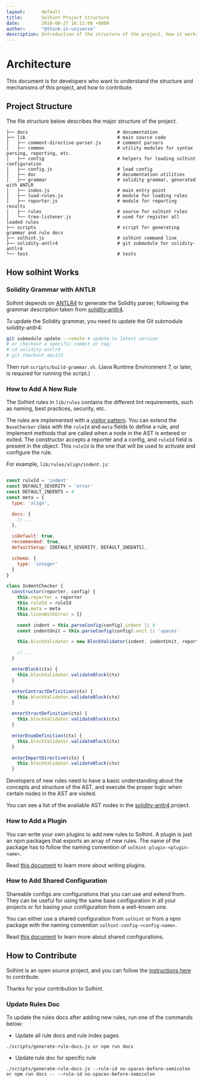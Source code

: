 ```yaml
---
layout:      default
title:       Solhint Project Structure
date:        2019-08-27 16:11:00 +0000
author:      "@think-in-universe"
description: Introduction of the structure of the project, how it works, and how to add new rules, etc.
---
```



# Architecture

This document is for developers who want to understand the structure and mechanisms of this project, and how to contribute.


## Project Structure

The file structure below describes the major structure of the project.

```
├── docs                                 # documentation
├── lib                                  # main source code
│   ├── comment-directive-parser.js      # comment parsers
│   ├── common                           # utility modules for syntax parsing, reporting, etc.
│   ├── config                           # helpers for loading solhint configuration
│   ├── config.js                        # load config
│   ├── doc                              # documentation utilities
│   ├── grammar                          # solidity grammar, generated with ANTLR
│   ├── index.js                         # main entry point
│   ├── load-rules.js                    # module for loading rules
│   ├── reporter.js                      # module for reporting results
│   ├── rules                            # source for solhint rules
│   └── tree-listener.js                 # used for register all loaded rules
├── scripts                              # script for generating grammar and rule docs
├── solhint.js                           # solhint command line
├── solidity-antlr4                      # git submodule for solidity-antlr4
└── test                                 # tests
```

## How solhint Works

### Solidity Grammar with ANTLR

Solhint depends on [ANTLR4](http://www.antlr.org/) to generate the Solidity parser, following the grammar description taken from
[solidity-antlr4](https://github.com/solidityj/solidity-antlr4).

To update the Solidity grammar, you need to update the Git submodule solidity-antlr4:

```sh
git submodule update --remote # update to latest version
# or checkout a specific commit or tag:
# cd solidity-antlr4
# git checkout abc123
```

Then run `scripts/build-grammar.sh`. (Java Runtime Environment 7, or later, is required for running the script.)

### How to Add A New Rule

The Solhint rules in `lib/rules` contains the different lint requirements, such as naming, best practices, security, etc.

The rules are implemented with a [visitor pattern](https://en.wikipedia.org/wiki/Visitor_pattern). You can extend the `BaseChecker` class with the `ruleId` and `meta` fields to define a rule, and implement methods that are called when a node in the AST is entered or exited. The constructor accepts a reporter and a config, and `ruleId` field is present in the object. This `ruleId` is the one that will be used to activate and configure the rule.

For example, `lib/rules/align/indent.js`:

```javascript

const ruleId = 'indent'
const DEFAULT_SEVERITY = 'error'
const DEFAULT_INDENTS = 4
const meta = {
  type: 'align',

  docs: {
    // ...
  },

  isDefault: true,
  recommended: true,
  defaultSetup: [DEFAULT_SEVERITY, DEFAULT_INDENTS],

  schema: {
    type: 'integer'
  }
}

class IndentChecker {
  constructor(reporter, config) {
    this.reporter = reporter
    this.ruleId = ruleId
    this.meta = meta
    this.linesWithError = []

    const indent = this.parseConfig(config).indent || 4
    const indentUnit = this.parseConfig(config).unit || 'spaces'

    this.blockValidator = new BlockValidator(indent, indentUnit, reporter, this.ruleId)

    // ...
  }

  enterBlock(ctx) {
    this.blockValidator.validateBlock(ctx)
  }

  enterContractDefinition(ctx) {
    this.blockValidator.validateBlock(ctx)
  }

  enterStructDefinition(ctx) {
    this.blockValidator.validateBlock(ctx)
  }

  enterEnumDefinition(ctx) {
    this.blockValidator.validateBlock(ctx)
  }

  enterImportDirective(ctx) {
    this.blockValidator.validateBlock(ctx)
  }

```

Developers of new rules need to have a basic understanding about the concepts and structure of the AST, and execute the proper logic when certain nodes in the AST are visited.

You can see a list of the available AST nodes in the [solidity-antlr4](https://github.com/solidityj/solidity-antlr4/blob/master/Solidity.g4) project.


### How to Add a Plugin

You can write your own plugins to add new rules to Solhint. A plugin is just an npm packages that exports an array of new rules. The name of the package has to follow the naming convention of `solhint-plugin-<plugin-name>`.

Read [this document](https://github.com/protofire/solhint/blob/master/docs/writing-plugins.md) to learn more about writing plugins.


### How to Add Shared Configuration

Shareable configs are configurations that you can use and extend from. They can be useful for using the same base configuration in all your projects or for basing your configuration from a well-known one.

You can either use a shared configuration from `solhint` or from a npm package with the naming convention `solhint-config-<config-name>`.

Read [this document](https://github.com/protofire/solhint/blob/master/docs/shareable-configs.md) to learn more about shared configurations.


## How to Contribute

Solhint is an open source project, and you can follow the [instructions here](https://github.com/protofire/solhint/blob/master/docs/contributing.md) to contribute.

Thanks for your contribution to Solhint.

### Update Rules Doc

To update the rules docs after adding new rules, run one of the commands below:

- Update all rule docs and rule index pages

`./scripts/generate-rule-docs.js or npm run docs`

- Update rule doc for specific rule

`./scripts/generate-rule-docs.js --rule-id no-spaces-before-semicolon or npm run docs -- --rule-id no-spaces-before-semicolon`
